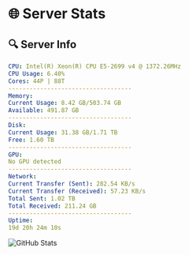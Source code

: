 # 🌐 Server Stats
## 🔍 Server Info
```yaml
CPU: Intel(R) Xeon(R) CPU E5-2699 v4 @ 1372.26MHz
CPU Usage: 6.40%
Cores: 44P | 88T
-----------------------------------
Memory:
Current Usage: 8.42 GB/503.74 GB
Available: 491.87 GB
-----------------------------------
Disk:
Current Usage: 31.38 GB/1.71 TB
Free: 1.60 TB
-----------------------------------
GPU:
No GPU detected
-----------------------------------
Network:
Current Transfer (Sent): 282.54 KB/s
Current Transfer (Received): 57.23 KB/s
Total Sent: 1.02 TB
Total Received: 211.24 GB
-----------------------------------
Uptime:
19d 20h 24m 10s
```
![GitHub Stats](https://img.shields.io/badge/Updated-2025-05-09_13:32:58-blue)